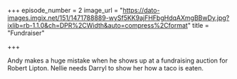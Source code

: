 +++
episode_number = 2
image_url = "https://dato-images.imgix.net/151/1471788889-wySf5KK9ajFHFbgHdqAXmgBBwDy.jpg?ixlib=rb-1.1.0&ch=DPR%2CWidth&auto=compress%2Cformat"
title = "Fundraiser"

+++

Andy makes a huge mistake when he shows up at a fundraising auction for Robert Lipton. Nellie needs Darryl to show her how a taco is eaten.